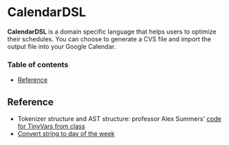 # CalendarDSL

**CalendarDSL** is a domain specific language that helps users to optimize their schedules. You can choose to generate a CVS file and import the output file into your Google Calendar. 

### Table of contents

- [Reference](#reference)

## Reference
- Tokenizer structure and AST structure: professor Alex Summers' [code for TinyVars from class](http://www.students.cs.ubc.ca/~cs-410/repos/tinyVars-complete.zip)
- [Convert string to day of the week](https://stackoverflow.com/questions/18232340/convert-string-to-day-of-week-not-exact-date)
